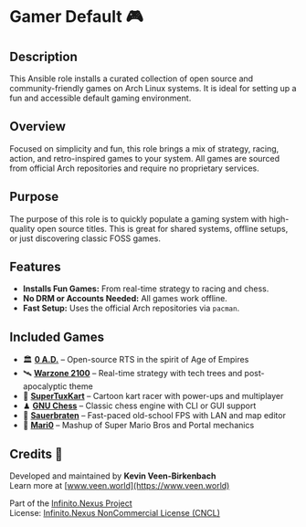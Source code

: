 # Gamer Default 🎮

## Description

This Ansible role installs a curated collection of open source and community-friendly games on Arch Linux systems. It is ideal for setting up a fun and accessible default gaming environment.

## Overview

Focused on simplicity and fun, this role brings a mix of strategy, racing, action, and retro-inspired games to your system. All games are sourced from official Arch repositories and require no proprietary services.

## Purpose

The purpose of this role is to quickly populate a gaming system with high-quality open source titles. This is great for shared systems, offline setups, or just discovering classic FOSS games.

## Features

- **Installs Fun Games:** From real-time strategy to racing and chess.
- **No DRM or Accounts Needed:** All games work offline.
- **Fast Setup:** Uses the official Arch repositories via `pacman`.

## Included Games

- 🏛 [**0 A.D.**](https://play0ad.com) – Open-source RTS in the spirit of Age of Empires  
- 🛰 [**Warzone 2100**](https://wz2100.net) – Real-time strategy with tech trees and post-apocalyptic theme  
- 🏁 [**SuperTuxKart**](https://supertuxkart.net) – Cartoon kart racer with power-ups and multiplayer  
- ♟ [**GNU Chess**](https://www.gnu.org/software/chess/) – Classic chess engine with CLI or GUI support  
- 🔫 [**Sauerbraten**](https://sauerbraten.org) – Fast-paced old-school FPS with LAN and map editor  
- 🍄 [**Mari0**](https://stabyourself.net/mari0/) – Mashup of Super Mario Bros and Portal mechanics

## Credits 📝

Developed and maintained by **Kevin Veen-Birkenbach**  
Learn more at [www.veen.world](https://www.veen.world)

Part of the [Infinito.Nexus Project](https://github.com/kevinveenbirkenbach/infinito-nexus)  
License: [Infinito.Nexus NonCommercial License (CNCL)](https://s.veen.world/cncl)
